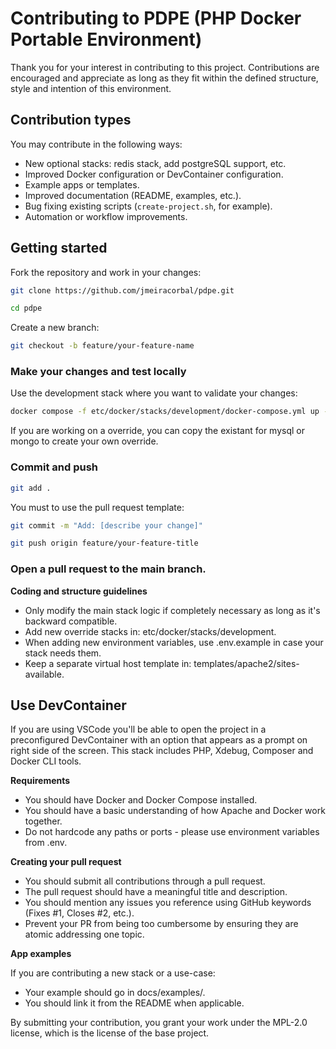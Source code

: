 # Contributing to PDPE (PHP Docker Portable Environment)

Thank you for your interest in contributing to this project. Contributions are encouraged and appreciate as long as they fit within the defined structure, style and intention of this environment.

## Contribution types

You may contribute in the following ways:

- New optional stacks: redis stack, add postgreSQL support, etc.
- Improved Docker configuration or DevContainer configuration.
- Example apps or templates.
- Improved documentation (README, examples, etc.).
- Bug fixing existing scripts (`create-project.sh`, for example).
- Automation or workflow improvements.

## Getting started

Fork the repository and work in your changes:

```bash
git clone https://github.com/jmeiracorbal/pdpe.git
```

```bash
cd pdpe
```

Create a new branch:

```bash
git checkout -b feature/your-feature-name
```

### Make your changes and test locally

Use the development stack where you want to validate your changes:

```bash
docker compose -f etc/docker/stacks/development/docker-compose.yml up -d
```

If you are working on a override, you can copy the existant for mysql or mongo to create your own override.

### Commit and push

```bash
git add .
```

You must to use the pull request template:

```bash
git commit -m "Add: [describe your change]"
```

```bash
git push origin feature/your-feature-title
```

### Open a pull request to the main branch.

**Coding and structure guidelines**

- Only modify the main stack logic if completely necessary as long as it's backward compatible.
- Add new override stacks in: etc/docker/stacks/development.
- When adding new environment variables, use .env.example in case your stack needs them.
- Keep a separate virtual host template in: templates/apache2/sites-available.

## Use DevContainer

If you are using VSCode you'll be able to open the project in a preconfigured DevContainer with an option that appears as a prompt on right side of the screen. This stack includes PHP, Xdebug, Composer and Docker CLI tools.

**Requirements**
- You should have Docker and Docker Compose installed.
- You should have a basic understanding of how Apache and Docker work together.
- Do not hardcode any paths or ports - please use environment variables from .env.

**Creating your pull request**
- You should submit all contributions through a pull request.
- The pull request should have a meaningful title and description.
- You should mention any issues you reference using GitHub keywords (Fixes #1, Closes #2, etc.).
- Prevent your PR from being too cumbersome by ensuring they are atomic addressing one topic.

**App examples**

If you are contributing a new stack or a use-case:
- Your example should go in docs/examples/.
- You should link it from the README when applicable.

By submitting your contribution, you grant your work under the MPL-2.0 license, which is the license of the base project.